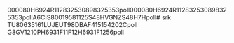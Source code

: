000080H6924R112832530898325353poll000080H6924R112832530898325353pollA6CIS80019581125S48HVGNZS48H7Hpoll# srk
TU80635161LUJEUT98DBAF415154202Cpoll
G8GV1210PH6931F11F12H6931F1256poll
